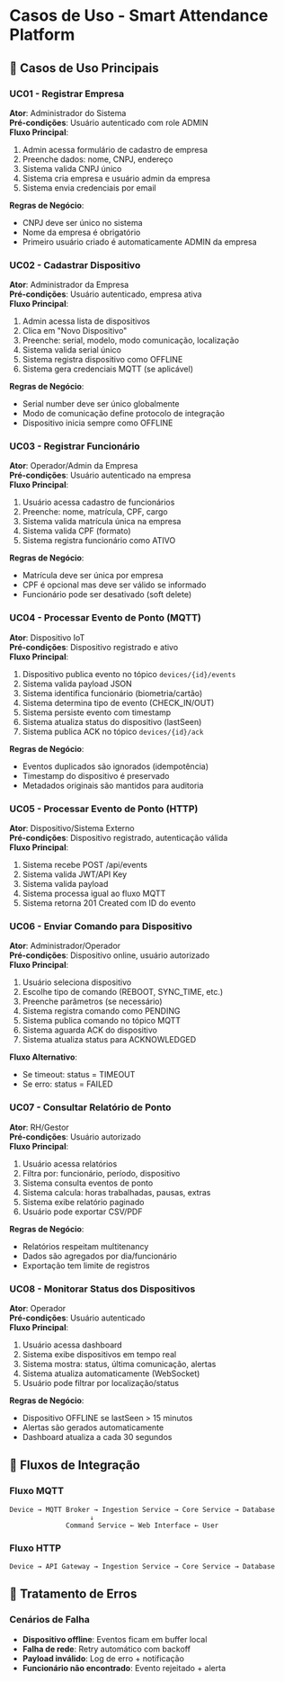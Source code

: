 # Casos de Uso - Smart Attendance Platform

## 🎯 Casos de Uso Principais

### UC01 - Registrar Empresa
**Ator**: Administrador do Sistema  
**Pré-condições**: Usuário autenticado com role ADMIN  
**Fluxo Principal**:
1. Admin acessa formulário de cadastro de empresa
2. Preenche dados: nome, CNPJ, endereço
3. Sistema valida CNPJ único
4. Sistema cria empresa e usuário admin da empresa
5. Sistema envia credenciais por email

**Regras de Negócio**:
- CNPJ deve ser único no sistema
- Nome da empresa é obrigatório
- Primeiro usuário criado é automaticamente ADMIN da empresa

### UC02 - Cadastrar Dispositivo
**Ator**: Administrador da Empresa  
**Pré-condições**: Usuário autenticado, empresa ativa  
**Fluxo Principal**:
1. Admin acessa lista de dispositivos
2. Clica em "Novo Dispositivo"
3. Preenche: serial, modelo, modo comunicação, localização
4. Sistema valida serial único
5. Sistema registra dispositivo como OFFLINE
6. Sistema gera credenciais MQTT (se aplicável)

**Regras de Negócio**:
- Serial number deve ser único globalmente
- Modo de comunicação define protocolo de integração
- Dispositivo inicia sempre como OFFLINE

### UC03 - Registrar Funcionário
**Ator**: Operador/Admin da Empresa  
**Pré-condições**: Usuário autenticado na empresa  
**Fluxo Principal**:
1. Usuário acessa cadastro de funcionários
2. Preenche: nome, matrícula, CPF, cargo
3. Sistema valida matrícula única na empresa
4. Sistema valida CPF (formato)
5. Sistema registra funcionário como ATIVO

**Regras de Negócio**:
- Matrícula deve ser única por empresa
- CPF é opcional mas deve ser válido se informado
- Funcionário pode ser desativado (soft delete)

### UC04 - Processar Evento de Ponto (MQTT)
**Ator**: Dispositivo IoT  
**Pré-condições**: Dispositivo registrado e ativo  
**Fluxo Principal**:
1. Dispositivo publica evento no tópico `devices/{id}/events`
2. Sistema valida payload JSON
3. Sistema identifica funcionário (biometria/cartão)
4. Sistema determina tipo de evento (CHECK_IN/OUT)
5. Sistema persiste evento com timestamp
6. Sistema atualiza status do dispositivo (lastSeen)
7. Sistema publica ACK no tópico `devices/{id}/ack`

**Regras de Negócio**:
- Eventos duplicados são ignorados (idempotência)
- Timestamp do dispositivo é preservado
- Metadados originais são mantidos para auditoria

### UC05 - Processar Evento de Ponto (HTTP)
**Ator**: Dispositivo/Sistema Externo  
**Pré-condições**: Dispositivo registrado, autenticação válida  
**Fluxo Principal**:
1. Sistema recebe POST /api/events
2. Sistema valida JWT/API Key
3. Sistema valida payload
4. Sistema processa igual ao fluxo MQTT
5. Sistema retorna 201 Created com ID do evento

### UC06 - Enviar Comando para Dispositivo
**Ator**: Administrador/Operador  
**Pré-condições**: Dispositivo online, usuário autorizado  
**Fluxo Principal**:
1. Usuário seleciona dispositivo
2. Escolhe tipo de comando (REBOOT, SYNC_TIME, etc.)
3. Preenche parâmetros (se necessário)
4. Sistema registra comando como PENDING
5. Sistema publica comando no tópico MQTT
6. Sistema aguarda ACK do dispositivo
7. Sistema atualiza status para ACKNOWLEDGED

**Fluxo Alternativo**:
- Se timeout: status = TIMEOUT
- Se erro: status = FAILED

### UC07 - Consultar Relatório de Ponto
**Ator**: RH/Gestor  
**Pré-condições**: Usuário autorizado  
**Fluxo Principal**:
1. Usuário acessa relatórios
2. Filtra por: funcionário, período, dispositivo
3. Sistema consulta eventos de ponto
4. Sistema calcula: horas trabalhadas, pausas, extras
5. Sistema exibe relatório paginado
6. Usuário pode exportar CSV/PDF

**Regras de Negócio**:
- Relatórios respeitam multitenancy
- Dados são agregados por dia/funcionário
- Exportação tem limite de registros

### UC08 - Monitorar Status dos Dispositivos
**Ator**: Operador  
**Pré-condições**: Usuário autenticado  
**Fluxo Principal**:
1. Usuário acessa dashboard
2. Sistema exibe dispositivos em tempo real
3. Sistema mostra: status, última comunicação, alertas
4. Sistema atualiza automaticamente (WebSocket)
5. Usuário pode filtrar por localização/status

**Regras de Negócio**:
- Dispositivo OFFLINE se lastSeen > 15 minutos
- Alertas são gerados automaticamente
- Dashboard atualiza a cada 30 segundos

## 🔄 Fluxos de Integração

### Fluxo MQTT
```
Device → MQTT Broker → Ingestion Service → Core Service → Database
                    ↓
              Command Service ← Web Interface ← User
```

### Fluxo HTTP
```
Device → API Gateway → Ingestion Service → Core Service → Database
```

## 🚨 Tratamento de Erros

### Cenários de Falha
- **Dispositivo offline**: Eventos ficam em buffer local
- **Falha de rede**: Retry automático com backoff
- **Payload inválido**: Log de erro + notificação
- **Funcionário não encontrado**: Evento rejeitado + alerta